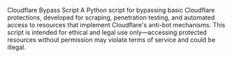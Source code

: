 Cloudflare Bypass Script
A Python script for bypassing basic Cloudflare protections, developed for scraping, penetration testing, and automated access to resources that implement Cloudflare's anti-bot mechanisms. This script is intended for ethical and legal use only—accessing protected resources without permission may violate terms of service and could be illegal.

